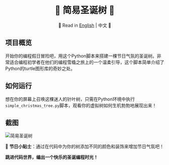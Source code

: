 <div align="center">

# 🎄 简易圣诞树 🌟

📜 Read in [English](README.md) | 中文 📜

</div>


## 项目概览
开始你的编程假日冒险吧，用这个Python脚本来搭建一棵节日气氛的圣诞树。非常适合编程初学者在他们的编程雪橇之旅上的一个温柔引导，这个脚本简单介绍了Python的turtle图形库的奇妙之处。

## 如何运行
想在你的屏幕上召唤这棵迷人的针叶树，只需在Python环境中执行`simple_christmas_tree.py`脚本，观看你的虚拟树如何生机勃勃地展现出来！

## 截图
![简易圣诞树](simple_christmas_tree.jpg)

🎁 **节日小贴士**：通过在代码中为你的树添加不同的颜色和装饰来增加节日气氛吧！

**跳进代码世界，编出一个快乐的圣诞编程时光！**

